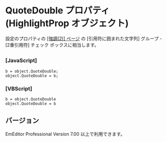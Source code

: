 # QuoteDouble プロパティ (HighlightProp オブジェクト)

設定のプロパティの [\[強調(2)\] ページ](../../dlg/properties/highlight2/index) の \[引用符に囲まれた文字列\] グループ \- \[2重引用符\] チェック ボックスに相当します。

## 

### \[JavaScript\]

```
b = object.QuoteDouble;
object.QuoteDouble = b;
```

### \[VBScript\]

```
b = object.QuoteDouble
object.QuoteDouble = b
```

## バージョン

EmEditor Professional Version 7.00 以上で利用できます。
